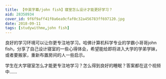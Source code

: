 ```yaml
---
title: 【中英字幕/john fish】寝室怎么设计才能更好学习？
aid: 28358934
cover_id: 9f6f9aff41f0a6ea9cfaf0c32a456783ff697120.jpg
date: 2018-09-11
tags: [studywithme,john fish]
---
```

良好的学习环境可以让你更专注地学习。哈佛计算机科学专业的学霸小哥哥john fish，分享了自己设计寝室的一些心得体会，希望能给即将进入大学的学弟学妹，或者要搬家，重新布置房间的人一些启示。

学生在大学寝室怎么才能更专注地学习？怎么得到良好的睡眠？答案都在这个视频中……